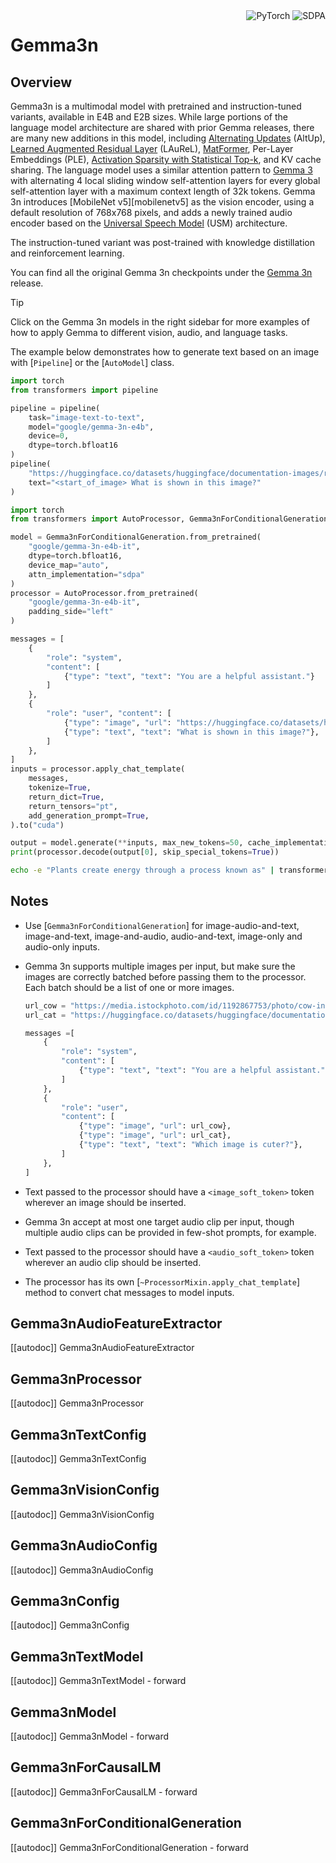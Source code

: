 
<!--Copyright 2025 The HuggingFace Team. All rights reserved.

Licensed under the Apache License, Version 2.0 (the "License"); you may not use this file except in compliance with
the License. You may obtain a copy of the License at

http://www.apache.org/licenses/LICENSE-2.0

Unless required by applicable law or agreed to in writing, software distributed under the License is distributed on
an "AS IS" BASIS, WITHOUT WARRANTIES OR CONDITIONS OF ANY KIND, either express or implied. See the License for the
specific language governing permissions and limitations under the License.

⚠️ Note that this file is in Markdown but contain specific syntax for our doc-builder (similar to MDX) that may not be
rendered properly in your Markdown viewer.

-->

<div style="float: right;">
    <div class="flex flex-wrap space-x-1">
        <img alt="PyTorch" src="https://img.shields.io/badge/PyTorch-DE3412?style=flat&logo=pytorch&logoColor=white">
        <img alt="SDPA" src="https://img.shields.io/badge/SDPA-DE3412?style=flat&logo=pytorch&logoColor=white">
    </div>
</div>

# Gemma3n

## Overview

Gemma3n is a multimodal model with pretrained and instruction-tuned variants, available in E4B and E2B sizes. While
large portions of the language model architecture are shared with prior Gemma releases, there are many new additions in
this model, including [Alternating Updates][altup] (AltUp), [Learned Augmented Residual Layer][laurel] (LAuReL),
[MatFormer][matformer], Per-Layer Embeddings (PLE), [Activation Sparsity with Statistical Top-k][spark-transformer], and KV cache sharing. The language model uses
a similar attention pattern to [Gemma 3](./gemma3) with alternating 4 local sliding window self-attention layers for
every global self-attention layer with a maximum context length of 32k tokens. Gemma 3n introduces
[MobileNet v5][mobilenetv5] as the vision encoder, using a default resolution of 768x768 pixels, and adds a newly
trained audio encoder based on the [Universal Speech Model][usm] (USM) architecture.

The instruction-tuned variant was post-trained with knowledge distillation and reinforcement learning.

You can find all the original Gemma 3n checkpoints under the [Gemma 3n][gemma3n-collection] release.

> [!TIP]
> Click on the Gemma 3n models in the right sidebar for more examples of how to apply Gemma to different vision, audio,
> and language tasks.

The example below demonstrates how to generate text based on an image with [`Pipeline`] or the [`AutoModel`] class.

<hfoptions id="usage">
<hfoption id="Pipeline">

```py
import torch
from transformers import pipeline

pipeline = pipeline(
    task="image-text-to-text",
    model="google/gemma-3n-e4b",
    device=0,
    dtype=torch.bfloat16
)
pipeline(
    "https://huggingface.co/datasets/huggingface/documentation-images/resolve/main/pipeline-cat-chonk.jpeg",
    text="<start_of_image> What is shown in this image?"
)
```

</hfoption>
<hfoption id="AutoModel">

```py
import torch
from transformers import AutoProcessor, Gemma3nForConditionalGeneration

model = Gemma3nForConditionalGeneration.from_pretrained(
    "google/gemma-3n-e4b-it",
    dtype=torch.bfloat16,
    device_map="auto",
    attn_implementation="sdpa"
)
processor = AutoProcessor.from_pretrained(
    "google/gemma-3n-e4b-it",
    padding_side="left"
)

messages = [
    {
        "role": "system",
        "content": [
            {"type": "text", "text": "You are a helpful assistant."}
        ]
    },
    {
        "role": "user", "content": [
            {"type": "image", "url": "https://huggingface.co/datasets/huggingface/documentation-images/resolve/main/pipeline-cat-chonk.jpeg"},
            {"type": "text", "text": "What is shown in this image?"},
        ]
    },
]
inputs = processor.apply_chat_template(
    messages,
    tokenize=True,
    return_dict=True,
    return_tensors="pt",
    add_generation_prompt=True,
).to("cuda")

output = model.generate(**inputs, max_new_tokens=50, cache_implementation="static")
print(processor.decode(output[0], skip_special_tokens=True))
```

</hfoption>
<hfoption id="transformers CLI">

```bash
echo -e "Plants create energy through a process known as" | transformers run --task text-generation --model google/gemma-3n-e2b --device 0
```

</hfoption>
</hfoptions>

## Notes

-   Use [`Gemma3nForConditionalGeneration`] for image-audio-and-text, image-and-text, image-and-audio, audio-and-text,
    image-only and audio-only inputs.
-   Gemma 3n supports multiple images per input, but make sure the images are correctly batched before passing them to
    the processor. Each batch should be a list of one or more images.

    ```py
    url_cow = "https://media.istockphoto.com/id/1192867753/photo/cow-in-berchida-beach-siniscola.jpg?s=612x612&w=0&k=20&c=v0hjjniwsMNfJSuKWZuIn8pssmD5h5bSN1peBd1CmH4="
    url_cat = "https://huggingface.co/datasets/huggingface/documentation-images/resolve/main/pipeline-cat-chonk.jpeg"

    messages =[
        {
            "role": "system",
            "content": [
                {"type": "text", "text": "You are a helpful assistant."}
            ]
        },
        {
            "role": "user",
            "content": [
                {"type": "image", "url": url_cow},
                {"type": "image", "url": url_cat},
                {"type": "text", "text": "Which image is cuter?"},
            ]
        },
    ]
    ```
-   Text passed to the processor should have a `<image_soft_token>` token wherever an image should be inserted.
-   Gemma 3n accept at most one target audio clip per input, though multiple audio clips can be provided in few-shot
    prompts, for example.
-   Text passed to the processor should have a `<audio_soft_token>` token wherever an audio clip should be inserted.
-   The processor has its own [`~ProcessorMixin.apply_chat_template`] method to convert chat messages to model inputs.

## Gemma3nAudioFeatureExtractor

[[autodoc]] Gemma3nAudioFeatureExtractor

## Gemma3nProcessor

[[autodoc]] Gemma3nProcessor

## Gemma3nTextConfig

[[autodoc]] Gemma3nTextConfig

## Gemma3nVisionConfig

[[autodoc]] Gemma3nVisionConfig

## Gemma3nAudioConfig

[[autodoc]] Gemma3nAudioConfig

## Gemma3nConfig

[[autodoc]] Gemma3nConfig

## Gemma3nTextModel

[[autodoc]] Gemma3nTextModel
    - forward

## Gemma3nModel

[[autodoc]] Gemma3nModel
    - forward

## Gemma3nForCausalLM

[[autodoc]] Gemma3nForCausalLM
    - forward

## Gemma3nForConditionalGeneration

[[autodoc]] Gemma3nForConditionalGeneration
    - forward

[altup]: https://proceedings.neurips.cc/paper_files/paper/2023/hash/f2059277ac6ce66e7e5543001afa8bb5-Abstract-Conference.html
[attention-mask-viz]: https://github.com/huggingface/transformers/blob/beb9b5b02246b9b7ee81ddf938f93f44cfeaad19/src/transformers/utils/attention_visualizer.py#L139
[gemma3n-collection]: https://huggingface.co/collections/google/gemma-3n
[laurel]: https://arxiv.org/abs/2411.07501
[matformer]: https://arxiv.org/abs/2310.07707
[spark-transformer]: https://arxiv.org/abs/2506.06644
[usm]: https://arxiv.org/abs/2303.01037
